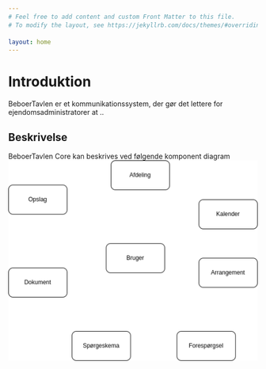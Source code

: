 ```yaml
---
# Feel free to add content and custom Front Matter to this file.
# To modify the layout, see https://jekyllrb.com/docs/themes/#overriding-theme-defaults

layout: home
---
```

# Introduktion
BeboerTavlen er et kommunikationssystem, der gør det lettere for ejendomsadministratorer at ..
<!--//TODO:Saba-->


## Beskrivelse
BeboerTavlen Core kan beskrives ved følgende komponent diagram
![My helpful screenshot](/assets/kompontenter.drawio.png)


